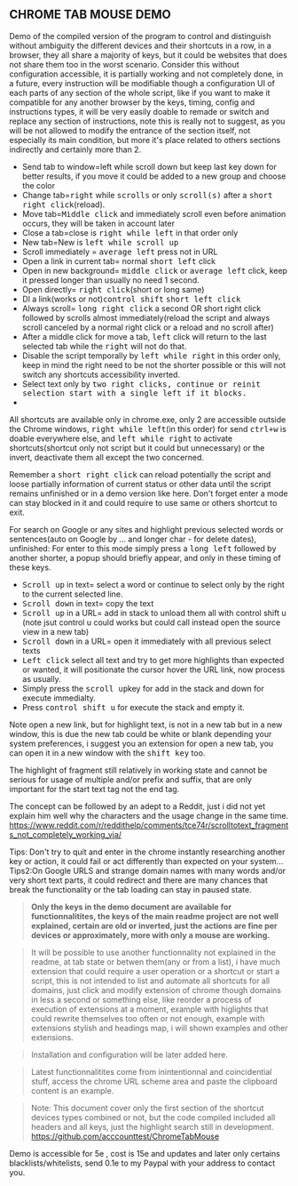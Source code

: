 


CHROME TAB MOUSE DEMO
---------------------

Demo of the compiled version of the program to control and distinguish without ambiguity the different devices and their shortcuts in a row, in a browser, they all share a majority of keys, but it could be websites that does not share them too in the worst scenario.
Consider this without configuration accessible, it is partially working and not completely done, in a future, every instruction will be modifiable though a configuration UI of each parts of any section of the whole script, like if you want to make it compatible for any another browser by the keys, timing, config and instructions types, it will be very easily doable to remade or switch and replace any section of instructions, note this is really not to suggest, as you will be not allowed to modify the entrance of the section itself, not especially its main condition, but more it's place related to others sections indirectly and certainly more than 2.

- Send tab to window=left while scroll down but keep last key down for better results, if you move it could be added to a new group and choose the color
- Change tab=<kbd>right</kbd> while <kbd>scrolls</kbd> or only <kbd>scroll(s)</kbd> after a <kbd>short right click</kbd>(reload).
- Move tab=<kbd>Middle click</kbd> and immediately scroll even before animation occurs, they will be taken in account later
- Close a tab=close is <kbd>right while left</kbd> in that order only
- New tab=New is <kbd>left while scroll up</kbd>
- Scroll immediately = <kbd>average left</kbd> press not in URL
- Open a link in current tab= normal <kbd>short left</kbd> click
- Open in new background= <kbd>middle click</kbd> or <kbd>average left</kbd> click, keep it pressed longer than usually no need 1 second.
- Open directly= <kbd>right click</kbd>(short or long same)
- Dl a link(works or not)<kbd>control shift</kbd> <kbd>short left click</kbd>
- Always scroll= <kbd>long right click</kbd> a second OR short right click followed by scrolls almost immediately(reload the script and always scroll canceled by a normal right click or a reload and no scroll after)
- After a middle click for move a tab, <kbd>left</kbd> click will return to the last selected tab while the <kbd>right</kbd> will not do that.
- Disable the script temporally by <kbd>left while right</kbd> in this order only, keep in mind the right need to be not the shorter possible or this will not switch any shortcuts accessibility inverted.
- Select text only by <kbd>two right clicks<kbd>, continue or reinit selection start with a <kbd>single left</kbd> if it blocks.
-

All shortcuts are available only in chrome.exe, only 2 are accessible outside the Chrome windows, <kbd>right while left</kbd>(in this order) for send <kbd>ctrl+w</kbd> is doable everywhere else, and <kbd>left while right</kbd> to activate shortcuts(shortcut only not script but it could but unnecessary) or the invert, deactivate them all except the two concerned.

Remember a <kbd>short right click</kbd> can reload potentially the script and loose partially information of current status or other data until the script remains unfinished or in a demo version like here.
Don't forget enter a mode can stay blocked in it and could require to use same or others shortcut to exit.

For search on Google or any sites and highlight previous selected words or sentences(auto on Google by ... and longer char - for delete dates), unfinished:
For enter to this mode simply press a <kbd>long left</kbd> followed by another shorter, a popup should briefly appear, and only in these timing of these keys.
- <kbd>Scroll up</kbd> in text= select a word or continue to select only by the right to the current selected line.
- <kbd>Scroll down</kbd> in text= copy the text
- <kbd>Scroll up</kbd> in a URL= add in stack to unload them all with control shift u (note jsut control u could works but could call instead open the source view in a new tab)
- <kbd>Scroll down</kbd> in a URL= open it immediately with all previous select texts
- <kbd>Left click</kbd> select all text and try to get more highlights than expected or wanted, it will positionate the cursor hover the URL link, now process as usually.
- Simply press the <kbd>scroll up</kbd>key for add in the stack and down for execute immedialty.
- Press <kbd>control shift u</kbd> for execute the stack and empty it.

Note open a new link, but for highlight text, is not in a new tab but in a new window, this is due the new tab could be white or blank depending your system preferences, i suggest you an extension for open a new tab, you can open it in a new window with the <kbd>shift key</kbd> too.

The highlight of fragment still relatively in working state and cannot be serious for usage of multiple and/or prefix and suffix, that are only important for the start text tag not the end tag.

The concept can be followed by an adept to a Reddit, just i did not yet explain him well why the characters and the usage change in the same time.
https://www.reddit.com/r/reddithelp/comments/tce74r/scrolltotext_fragments_not_completely_working_via/

Tips: Don't try to quit and enter in the chrome instantly researching another key or action, it could fail or act differently than expected on your system...
Tips2:On Google URLS and strange domain names with many words and/or very short text parts, it could redirect and there are many chances that break the functionality or the tab loading can stay in paused state.

  > **Only the keys in the demo document are available for functionnalitites, the keys of the main readme project are not well explained, certain are old or inverted, just the actions are fine per devices or approximately, more with only a mouse are working.**

  > It will be possible to use another functionnality not explained in the readme, at tab state or betwen them(any or from a list), i have much extension that could require a user operation or a shortcut or start a script, this is not intended to list and automate all shortcuts for all domains, just click and modify extension of chrome though domains in less a second or something else, like reorder a process of execution of extensions at a moment, example with higlights that could rewrite themselves too often or not enough, example with extensions stylish and headings map, i will shown examples and other extensions.

  > Installation and configuration will be later added here.

  > Latest functionnalitites come from inintentionnal and coincidential stuff, access the chrome URL scheme area and paste the clipboard content is an example.

  > Note:
This document cover only the first section of the shortcut devices types combined or not, but the code compiled included all headers and all keys, just the highlight search still in development.
https://github.com/acccounttest/ChromeTabMouse

Demo is accessible for 5e , cost is 15e and updates and later only certains blacklists/whitelists, send 0.1e to my Paypal with your address to contact you.

